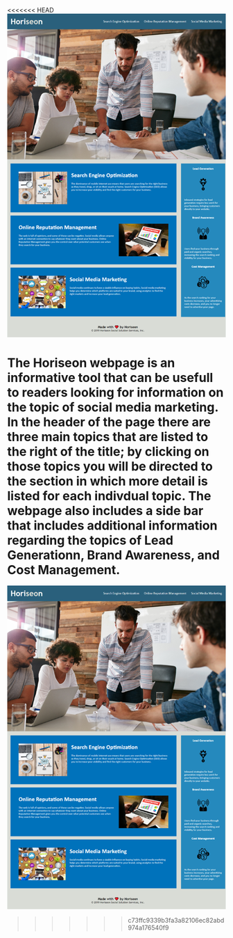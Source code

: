 <<<<<<< HEAD
![Screenshot of Horiseon webpage](./Develop/assets/images/horiseon-sc.png)

The Horiseon webpage is an informative tool that can be usefull to readers looking for information on the topic of social media marketing. In the header of the page there are three main topics that are listed to the right of the title; by clicking on those topics you will be directed to the section in which more detail is listed for each indivdual topic. The webpage also includes a side bar that includes additional information regarding the topics of Lead Generationn, Brand Awareness, and Cost Management.
=======
![Image of webpage](Develop/assets/images/horiseon-sc.png)
>>>>>>> c73ffc9339b3fa3a82106ec82abd974a176540f9
